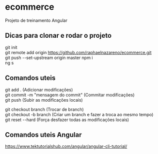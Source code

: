 # ecommerce

Projeto de treinamento Angular


Dicas para clonar e rodar o projeto
------------------------------------------------------------------------
git init <br>
git remote add origin https://github.com/raphaelnazareno/ecommerce.git <br>
git push --set-upstream origin master
npm i <br>
ng s <br>

Comandos uteis
------------------------------------------------------------------------

git add . (Adicionar modificações) <br>
git commit -m "mensagem do commit" (Commitar modificações) <br>
git push (Subir as modificações locais) <br>

git checkout branch (Trocar de branch) <br>
git checkout -b branch (Criar um branch e fazer a troca ao mesmo tempo) <br>
git reset --hard (Força desfazer todas as modificações locais) <br>

Comandos uteis Angular
------------------------------------------------------------------------
https://www.tektutorialshub.com/angular/angular-cli-tutorial/

